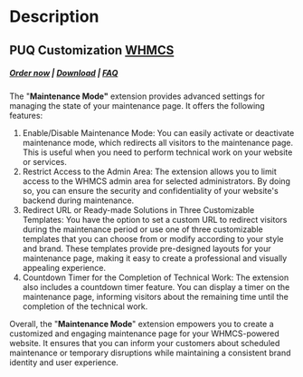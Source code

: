 # Description

## PUQ Customization **[WHMCS](https://puqcloud.com/link.php?id=77)**

#####  [Order now](https://puqcloud.com/whmcs-addon-puq-customization.php) | [Download](https://download.puqcloud.com/WHMCS/addons/PUQ-Customization/) | [FAQ](https://faq.puqcloud.com/)

The "**Maintenance Mode"** extension provides advanced settings for managing the state of your maintenance page. It offers the following features:

1. Enable/Disable Maintenance Mode: You can easily activate or deactivate maintenance mode, which redirects all visitors to the maintenance page. This is useful when you need to perform technical work on your website or services.
2. Restrict Access to the Admin Area: The extension allows you to limit access to the WHMCS admin area for selected administrators. By doing so, you can ensure the security and confidentiality of your website's backend during maintenance.
3. Redirect URL or Ready-made Solutions in Three Customizable Templates: You have the option to set a custom URL to redirect visitors during the maintenance period or use one of three customizable templates that you can choose from or modify according to your style and brand. These templates provide pre-designed layouts for your maintenance page, making it easy to create a professional and visually appealing experience.
4. Countdown Timer for the Completion of Technical Work: The extension also includes a countdown timer feature. You can display a timer on the maintenance page, informing visitors about the remaining time until the completion of the technical work.

Overall, the "**Maintenance Mode**" extension empowers you to create a customized and engaging maintenance page for your WHMCS-powered website. It ensures that you can inform your customers about scheduled maintenance or temporary disruptions while maintaining a consistent brand identity and user experience.

